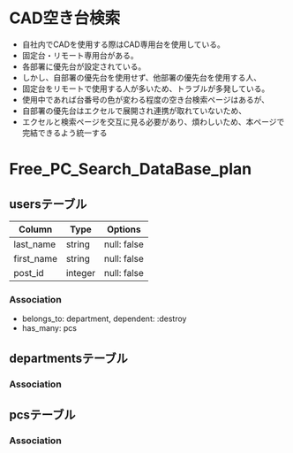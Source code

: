 # CAD空き台検索
- 自社内でCADを使用する際はCAD専用台を使用している。
- 固定台・リモート専用台がある。
- 各部署に優先台が設定されている。
- しかし、自部署の優先台を使用せず、他部署の優先台を使用する人、
- 固定台をリモートで使用する人が多いため、トラブルが多発している。
- 使用中であれば台番号の色が変わる程度の空き台検索ページはあるが、
- 自部署の優先台はエクセルで展開され連携が取れていないため、
- エクセルと検索ページを交互に見る必要があり、煩わしいため、本ページで完結できるよう統一する

# Free_PC_Search_DataBase_plan

## usersテーブル
|Column|Type|Options|
|------|----|-------|
|last_name|string|null: false|
|first_name|string|null: false|
|post_id|integer|null: false|

### Association
- belongs_to: department, dependent: :destroy
- has_many: pcs

## departmentsテーブル
### Association

## pcsテーブル
### Association

